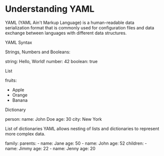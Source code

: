 # Understanding YAML
YAML (YAML Ain't Markup Language) is a human-readable data serialization format that is commonly used for configuration files and data exchange between languages with different data structures.

YAML Syntax

Strings, Numbers and Booleans:

string: Hello, World!
number: 42
boolean: true


List

fruits:
  - Apple
  - Orange
  - Banana

Dictionary

person:
  name: John Doe
  age: 30
  city: New York

List of dictionaries
YAML allows nesting of lists and dictionaries to represent more complex data.

family:
  parents:
    - name: Jane
      age: 50
    - name: John
      age: 52
  children:
    - name: Jimmy
      age: 22
    - name: Jenny
      age: 20
